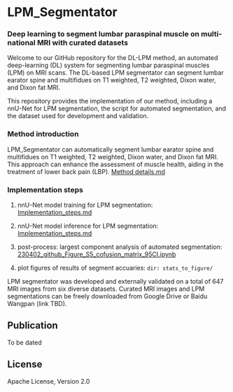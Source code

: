 # LPM_Segmentator

### Deep learning to segment lumbar paraspinal muscle on multi-national MRI with curated datasets 

Welcome to our GitHub repository for the DL-LPM method, an automated deep-learning (DL) system for segmenting lumbar paraspinal muscles (LPM) on MRI scans. The DL-based LPM segmentator can segment lumbar earator spine and multifidues on T1 weighted, T2 weighted, Dixon water, and Dixon fat MRI.

This repository provides the implementation of our method, including a nnU-Net for LPM segmentation, the script for automated segmentation, and the dataset used for development and validation.

### Method introduction

LPM_Segmentator can automatically segment lumbar earator spine and multifidues on T1 weighted, T2 weighted, Dixon water, and Dixon fat MRI. This approach can enhance the assessment of muscle health, aiding in the treatment of lower back pain (LBP).  [Method details.md](documentation/Method_introduction.md)

### Implementation steps

1. nnU-Net model training for LPM segmentation: [Implementation_steps.md](documentation/Implementation_steps.md)

2. nnU-Net model inference for LPM segmentation: [Implementation_steps.md](documentation/Implementation_steps.md)

3. post-process: largest component analysis of automated segmentation: [230402_github_Figure_S5_cofusion_matrix_95CI.ipynb](stats_to_figure/230402_github_Figure_S5_cofusion_matrix_95CI.ipynb)  

4. plot figures of results of segment accuaries: ```dir: stats_to_figure/ ```

LPM segmentator was developed and externally validated on a total of 647 MRI images from six diverse datasets. Curated MRI images and LPM segmentations can be freely downloaded from Google Drive or Baidu Wangpan (link TBD).

## Publication

To be dated

## License

Apache License, Version 2.0
